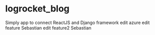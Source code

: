 # logrocket_blog
Simply app to connect ReactJS and Django framework
edit azure
edit feature Sebastian
edit feature2 Sebastian
